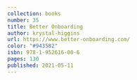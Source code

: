 ```yaml
---
collection: books
number: 35
title: Better Onboarding
author: krystal-higgins
url: https://www.better-onboarding.com/
color: "#943582"
isbn: 978-1-952616-00-6
pages: 130
published: 2021-05-11
---
```

